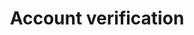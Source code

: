 ---
category: Honest user stories
extra:
- background:
  - '[Verifying contacts](https://docs.cryptpad.org/en/user_guide/security.html#verifying-contacts)
    in our docs'
  - There is no easy way to verify whether a CryptPad contact corresponds to the expected
    person. Profile pages contain the public key of the users, but they are not signed
    and hence spoofable.
  - '[_Safety number updates_](https://www.signal.org/blog/safety-number-updates/)
    on Signal''s blog'
- acceptance criteria:
  - Easy doable, both in-person and also over an off-band channel
  - User's should be encouraged to do this
title: Account verification
what: verify the identity of my contacts
who: activist
why: be sure that I share my sensitive documents with the right peers
tags: roadmap
linkto: [contact-verification]
id: account-verification
---